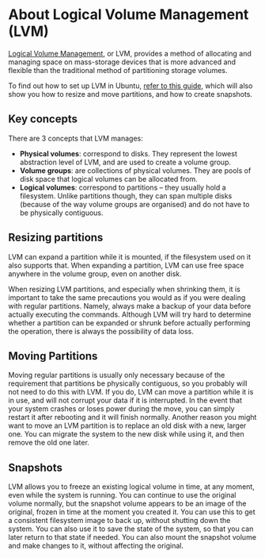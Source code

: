 # About Logical Volume Management (LVM)

[Logical Volume Management](https://en.wikipedia.org/wiki/Logical_volume_management), or LVM, provides a method of allocating and managing space on mass-storage devices that is more advanced and flexible than the traditional method of partitioning storage volumes.

To find out how to set up LVM in Ubuntu, [refer to this guide](../how-to/how-to-manage-logical-volumes.md), which will also show you how to resize and move partitions, and how to create snapshots.

## Key concepts

There are 3 concepts that LVM manages:

* **Physical volumes**: correspond to disks. They represent the lowest abstraction level of LVM, and are used to create a volume group.
* **Volume groups**: are collections of physical volumes. They are pools of disk space that logical volumes can be allocated from.
* **Logical volumes**: correspond to partitions – they usually hold a filesystem. Unlike partitions though, they can span multiple disks (because of the way volume groups are organised) and do not have to be physically contiguous.

## Resizing partitions

LVM can expand a partition while it is mounted, if the filesystem used on it also supports that. When expanding a partition, LVM can use free space anywhere in the volume group, even on another disk.

When resizing LVM partitions, and especially when shrinking them, it is important to take the same precautions you would as if you were dealing with regular partitions. Namely, always make a backup of your data before actually executing the commands. Although LVM will try hard to determine whether a partition can be expanded or shrunk before actually performing the operation, there is always the possibility of data loss.

## Moving Partitions

Moving regular partitions is usually only necessary because of the requirement that partitions be physically contiguous, so you probably will not need to do this with LVM. If you do, LVM can move a partition while it is in use, and will not corrupt your data if it is interrupted. In the event that your system crashes or loses power during the move, you can simply restart it after rebooting and it will finish normally. Another reason you might want to move an LVM partition is to replace an old disk with a new, larger one. You can migrate the system to the new disk while using it, and then remove the old one later.

## Snapshots

LVM allows you to freeze an existing logical volume in time, at any moment, even while the system is running. You can continue to use the original volume normally, but the snapshot volume appears to be an image of the original, frozen in time at the moment you created it. You can use this to get a consistent filesystem image to back up, without shutting down the system. You can also use it to save the state of the system, so that you can later return to that state if needed. You can also mount the snapshot volume and make changes to it, without affecting the original.

